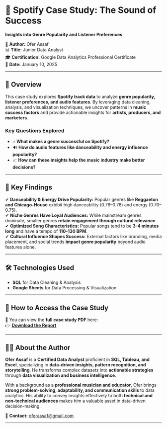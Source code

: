 # 🎵 Spotify Case Study: The Sound of Success  
**Insights into Genre Popularity and Listener Preferences**  

📄 **Author:** Ofer Assaf  
📊 **Title:** Junior Data Analyst  
🎓 **Certification:** Google Data Analytics Professional Certificate  
📅 **Date:** January 10, 2025  

---

## 📌 Overview
This case study explores **Spotify track data** to analyze **genre popularity, listener preferences, and audio features**. By leveraging data cleaning, analysis, and visualization techniques, we uncover patterns in **music success factors** and provide actionable insights for **artists, producers, and marketers**.

### **Key Questions Explored**
- 🎶 **What makes a genre successful on Spotify?**  
- 🔊 **How do audio features like danceability and energy influence popularity?**  
- 📈 **How can these insights help the music industry make better decisions?**  

---

## 🔑 Key Findings
✔ **Danceability & Energy Drive Popularity:** Popular genres like **Reggaeton and Chicago-House** exhibit high danceability (0.76–0.78) and energy (0.70–0.75).  
✔ **Niche Genres Have Loyal Audiences:** While mainstream genres dominate, smaller genres **retain engagement through cultural relevance**.  
✔ **Optimized Song Characteristics:** Popular songs tend to be **3-4 minutes long** and have a tempo of **110-130 BPM**.  
✔ **Cultural Influence Shapes Success:** External factors like branding, media placement, and social trends **impact genre popularity** beyond audio features alone.  

---

## 🛠 Technologies Used
- **SQL** for Data Cleaning & Analysis  
- **Google Sheets** for Data Processing & Visualization  

---

## 📂 How to Access the Case Study
📄 You can view the **full case study PDF** here:  
👉 **[Download the Report](https://github.com/oferassaf/case-study-portfolio/blob/main/Spotify%20Case%20Study%20-%20Ofer%20Assaf.pdf)**  

---

## 👨‍💻 About the Author  
**Ofer Assaf** is a **Certified Data Analyst** proficient in **SQL, Tableau, and Excel**, specializing in **data-driven insights, pattern recognition, and storytelling**. He transforms complex datasets into **actionable strategies** through **data visualization and business intelligence**.  

With a background as a **professional musician and educator**, Ofer brings **strong problem-solving, adaptability, and communication skills** to data analytics. His ability to convey insights effectively to both **technical and non-technical audiences** makes him a valuable asset in data-driven decision-making.

📧 **Contact:** oferassaf@gmail.com  


---
